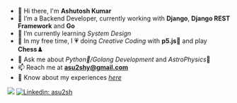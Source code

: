 - 👋 Hi there, I'm **Ashutosh Kumar**
- 🔭 I’m a Backend Developer, currently working with **Django**, **Django REST Framework** and **Go**
- 🌱 I’m currently learning *System Design*
- 🎨 In my free time, I 💗 doing *Creative Coding* with **p5.js**🌸 and play **Chess**♟️
- 💬 Ask me about *Python🐍/Golang Development* and *AstroPhysics*🌌
- 📫 Reach me at **asu2shy@gmail.com**
- 📄 Know about my experiences *[here](https://drive.google.com/file/d/1Xjqw7T5KYlHP0yt9E-mTittYKsKT3Nfc/view?usp=drive_link)*

![](https://komarev.com/ghpvc/?username=asu2sh&color=brightgreen) [![Linkedin: asu2sh](https://img.shields.io/badge/-asu2sh-blue?style=flat-square&logo=Linkedin&logoColor=white&link=https://www.linkedin.com/in/asu2sh/)](https://www.linkedin.com/in/asu2sh/)
